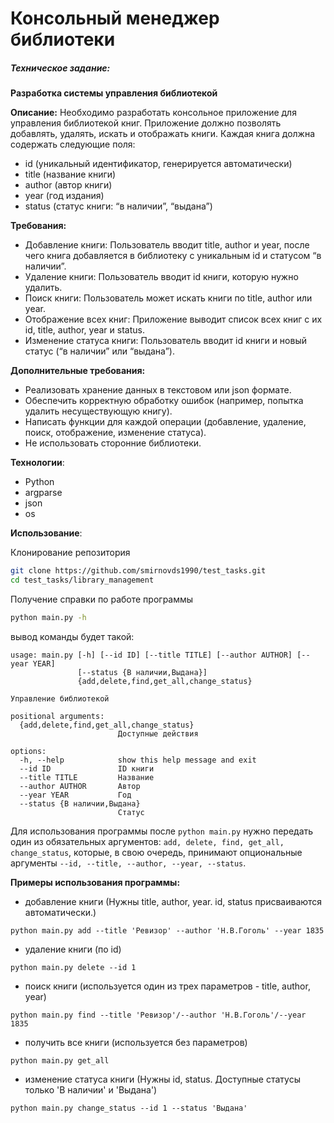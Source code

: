 # Консольный менеджер библиотеки

##### Техническое задание:

**Разработка системы управления библиотекой**

**Описание:**
Необходимо разработать консольное приложение для управления библиотекой книг.
Приложение должно позволять добавлять, удалять, искать и отображать книги. Каждая
книга должна содержать следующие поля:
- id (уникальный идентификатор, генерируется автоматически)
- title (название книги)
- author (автор книги)
- year (год издания)
- status (статус книги: “в наличии”, “выдана”)

**Требования:**
- Добавление книги: Пользователь вводит title, author и year, после чего книга
добавляется в библиотеку с уникальным id и статусом “в наличии”.
- Удаление книги: Пользователь вводит id книги, которую нужно удалить.
- Поиск книги: Пользователь может искать книги по title, author или year.
- Отображение всех книг: Приложение выводит список всех книг с их id, title, author,
year и status.
- Изменение статуса книги: Пользователь вводит id книги и новый статус (“в
наличии” или “выдана”).

**Дополнительные требования:**
- Реализовать хранение данных в текстовом или json формате.
- Обеспечить корректную обработку ошибок (например, попытка удалить
несуществующую книгу).
- Написать функции для каждой операции (добавление, удаление, поиск,
отображение, изменение статуса).
- Не использовать сторонние библиотеки.


**Технологии**:
- Python
- argparse
- json
- os

**Использование**:

Клонирование репозитория
```sh
git clone https://github.com/smirnovds1990/test_tasks.git
cd test_tasks/library_management
```

Получение справки по работе программы
```sh
python main.py -h
```
вывод команды будет такой:
```
usage: main.py [-h] [--id ID] [--title TITLE] [--author AUTHOR] [--year YEAR]
               [--status {В наличии,Выдана}]
               {add,delete,find,get_all,change_status}

Управление библиотекой

positional arguments:
  {add,delete,find,get_all,change_status}
                        Доступные действия

options:
  -h, --help            show this help message and exit
  --id ID               ID книги
  --title TITLE         Название
  --author AUTHOR       Автор
  --year YEAR           Год
  --status {В наличии,Выдана}
                        Статус
```

Для использования программы после `python main.py` нужно передать один из обязательных аргументов: `add, delete, find, get_all, change_status`, которые, в свою очередь, принимают опциональные аргументы `--id, --title, --author, --year, --status`.

**Примеры использования программы:**
- добавление книги (Нужны title, author, year. id, status присваиваются автоматически.)
```
python main.py add --title 'Ревизор' --author 'Н.В.Гоголь' --year 1835
```
- удаление книги (по id)
```
python main.py delete --id 1
```
- поиск книги (используется один из трех параметров - title, author, year)
```
python main.py find --title 'Ревизор'/--author 'Н.В.Гоголь'/--year 1835
```
- получить все книги (используется без параметров)
```
python main.py get_all
```
- изменение статуса книги (Нужны id, status. Доступные статусы только 'В наличии' и 'Выдана')
```
python main.py change_status --id 1 --status 'Выдана'
```
